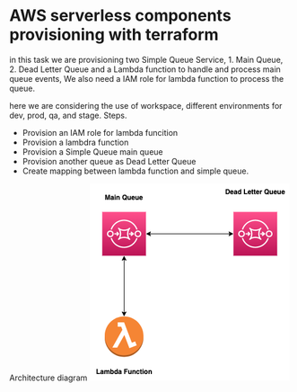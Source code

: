 # AWS serverless components provisioning with terraform

in this task we are provisioning two Simple Queue Service, 1. Main Queue, 2. Dead Letter Queue
and a Lambda function to handle and process main queue events, We also need a IAM role for lambda
function to process the queue.

here we are considering the use of workspace, different environments for dev, prod, qa, and stage.
Steps.
- Provision an IAM role for lambda funcition
- Provision a lambdra function
- Provision a Simple Queue main queue
- Provision another queue as Dead Letter Queue
- Create mapping between lambda function and simple queue.

Architecture diagram
![serverless components](https://github.com/girishjalli18/serverless-terraform/blob/main/sqs-lambda-serverless-1.png "sqs with lambda")